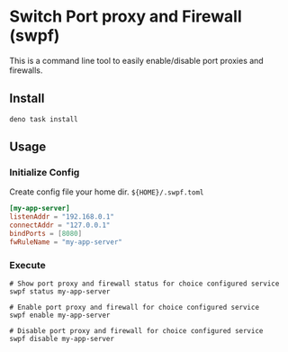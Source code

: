 # Switch Port proxy and Firewall (swpf)

This is a command line tool to easily enable/disable port proxies and firewalls.

## Install

```shellsession
deno task install 
```

## Usage

### Initialize Config

Create config file your home dir. `${HOME}/.swpf.toml`

```toml
[my-app-server]
listenAddr = "192.168.0.1"
connectAddr = "127.0.0.1"
bindPorts = [8080]
fwRuleName = "my-app-server"
```

### Execute

```shellsession
# Show port proxy and firewall status for choice configured service
swpf status my-app-server

# Enable port proxy and firewall for choice configured service
swpf enable my-app-server

# Disable port proxy and firewall for choice configured service
swpf disable my-app-server
```
